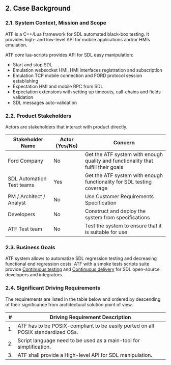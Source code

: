 ## 2.  Case Background

### 2.1. System Context, Mission and Scope

ATF is a C++/Lua framework for SDL automated black-box testing.
It provides high- and low-level API for mobile applications and/or HMIs emulation.

ATF *core* lua-scripts provides API for SDL easy manipulation:
  - Start and stop SDL
  - Emulation websocket HMI, HMI interfaces registration and subscription
  - Emulation TCP mobile connection and FORD protocol session establishing
  - Expectation HMI and mobile RPC from SDL
  - Expectation extensions with setting up timeouts, call-chains and fields validation
  - SDL messages auto-validation 

### 2.2. Product Stakeholders

Actors are stakeholders that interact with product directly.

| Stakeholder Name          | Actor (Yes/No) | Concern  |
|---------------------------|----------------|----------|
| Ford Company              | No             | Get the ATF system with enough quality and functionality that fulfill their goals |
| SDL Automation Test teams | Yes            | Get the ATF system with enough functionality for SDL testing coverage |
| PM / Architect / Analyst  | No             | Use Customer Requirements Specification |
| Developers                | No             | Construct and deploy the system from specifications |
| ATF Test team             | No             | Test the system to ensure that it is suitable for use |

### 2.3. Business Goals

ATF system allows to automatize SDL regression testing and decreasing functional end regression costs.
ATF with a smoke tests scripts suite provide [Continuous testing](https://en.wikipedia.org/wiki/Continuous_testing) and [Continuous delivery](https://en.wikipedia.org/wiki/Continuous_delivery) for SDL open-source developers and integrators.

### 2.4. Significant Driving Requirements

The requirements are listed in the table below and ordered by descending of their significance from architectural solution point of view.

| \# | **Driving Requirement Description** |
|----|-------------------------------------|
| 1. | ATF has to be POSIX-compliant to be easily ported on all POSIX standardized OSs. |
| 2. | Script language need to be used as a main-tool for simplification. |
| 3. | ATF shall provide a High-level API for SDL manipulation. |
